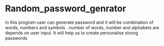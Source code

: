 # Random_password_genrator
in this program user can generate password and it will be combination of words, numbers and symbols . number of words, number and alphabets are depends on user input. It will help us to create personalise strong passwords 
